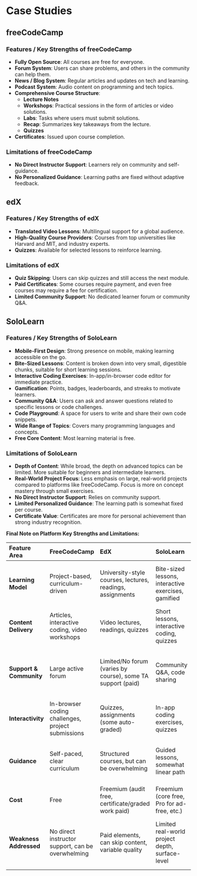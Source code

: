 # Case Studies

## freeCodeCamp

### Features / Key Strengths of freeCodeCamp

- **Fully Open Source**: All courses are free for everyone.
- **Forum System**: Users can share problems, and others in the community can help them.
- **News / Blog System**: Regular articles and updates on tech and learning.
- **Podcast System**: Audio content on programming and tech topics.
- **Comprehensive Course Structure**:
  - **Lecture Notes**
  - **Workshops**: Practical sessions in the form of articles or video solutions.
  - **Labs**: Tasks where users must submit solutions.
  - **Recap**: Summarizes key takeaways from the lecture.
  - **Quizzes**
- **Certificates**: Issued upon course completion.

### Limitations of freeCodeCamp

- **No Direct Instructor Support**: Learners rely on community and self-guidance.
- **No Personalized Guidance**: Learning paths are fixed without adaptive feedback.

## edX

### Features / Key Strengths of edX

- **Translated Video Lessons**: Multilingual support for a global audience.
- **High-Quality Course Providers**: Courses from top universities like Harvard and MIT, and industry experts.
- **Quizzes**: Available for selected lessons to reinforce learning.

### Limitations of edX

- **Quiz Skipping**: Users can skip quizzes and still access the next module.
- **Paid Certificates**: Some courses require payment, and even free courses may require a fee for certification.
- **Limited Community Support**: No dedicated learner forum or community Q&A.

## SoloLearn

### Features / Key Strengths of SoloLearn

- **Mobile-First Design**: Strong presence on mobile, making learning accessible on the go.
- **Bite-Sized Lessons**: Content is broken down into very small, digestible chunks, suitable for short learning sessions.
- **Interactive Coding Exercises**: In-app/in-browser code editor for immediate practice.
- **Gamification**: Points, badges, leaderboards, and streaks to motivate learners.
- **Community Q&A**: Users can ask and answer questions related to specific lessons or code challenges.
- **Code Playground**: A space for users to write and share their own code snippets.
- **Wide Range of Topics**: Covers many programming languages and concepts.
- **Free Core Content**: Most learning material is free.

### Limitations of SoloLearn

- **Depth of Content**: While broad, the depth on advanced topics can be limited. More suitable for beginners and intermediate learners.
- **Real-World Project Focus**: Less emphasis on large, real-world projects compared to platforms like freeCodeCamp. Focus is more on concept mastery through small exercises.
- **No Direct Instructor Support**: Relies on community support.
- **Limited Personalized Guidance**: The learning path is somewhat fixed per course.
- **Certificate Value**: Certificates are more for personal achievement than strong industry recognition.

**Final Note on Platform Key Strengths and Limitations:**

| Feature Area            | FreeCodeCamp                                      | EdX                                                         | SoloLearn                                           | **Your "Build to Learn" Opportunity**                                                                                          |
| :---------------------- | :------------------------------------------------ | :---------------------------------------------------------- | :-------------------------------------------------- | :----------------------------------------------------------------------------------------------------------------------------- |
| **Learning Model**      | Project-based, curriculum-driven                  | University-style courses, lectures, readings, assignments   | Bite-sized lessons, interactive exercises, gamified | **Strong project-based focus with real-life case studies, sequential module completion, one-course-at-a-time.**                |
| **Content Delivery**    | Articles, interactive coding, video workshops     | Video lectures, readings, quizzes                           | Short lessons, interactive coding, quizzes          | **Documentation + Video tutorials (side-by-side), Labs (video case study), Recap Notes, Projects.**                            |
| **Support & Community** | Large active forum                                | Limited/No forum (varies by course), some TA support (paid) | Community Q&A, code sharing                         | **Free: Documentation/Video, Project Feedback. Premium: One-to-one instructor support. (Potential for a future forum).**       |
| **Interactivity**       | In-browser coding challenges, project submissions | Quizzes, assignments (some auto-graded)                     | In-app coding exercises, quizzes                    | **Interactive examples within docs/videos, Hands-on Labs, Project Submissions, Secure MCQs.**                                  |
| **Guidance**            | Self-paced, clear curriculum                      | Structured courses, but can be overwhelming                 | Guided lessons, somewhat linear path                | **Strict sequential progression (modules/parts), one course at a time ensures focused learning.**                              |
| **Cost**                | Free                                              | Freemium (audit free, certificate/graded work paid)         | Freemium (core free, Pro for ad-free, etc.)         | **Freemium model (1:1 support is premium).**                                                                                   |
| **Weakness Addressed**  | No direct instructor support, can be overwhelming | Paid elements, can skip content, variable quality           | Limited real-world project depth, surface-level     | **Addresses lack of real-world application, direct support (premium), forced progression, and focuses on depth via projects.** |
